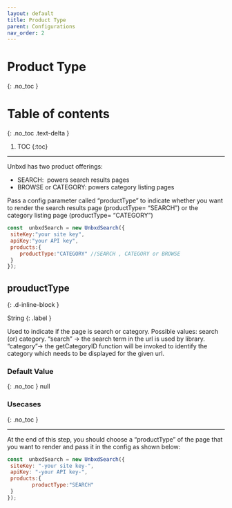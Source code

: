 ```yaml
---
layout: default
title: Product Type
parent: Configurations
nav_order: 2
---
```


# Product Type
{: .no_toc }

# Table of contents
{: .no_toc .text-delta }

1. TOC
{:toc}

---

Unbxd has two product offerings:

*   SEARCH:  powers search results pages 
*   BROWSE or CATEGORY: powers category listing pages

Pass a config parameter called “productType” to indicate whether you want to render the search results page (productType= “SEARCH”) or the category listing page (productType= “CATEGORY”)

```js
const  unbxdSearch = new UnbxdSearch({
 siteKey:"your site key",
 apiKey:"your API key",
 products:{
    productType:"CATEGORY" //SEARCH , CATEGORY or BROWSE
 }
});
```

## prouductType
{: .d-inline-block }

String
{: .label }

Used to indicate if the page is search or category. Possible values: search (or) category. “search” -> the search term in the url is used by library. “category”-> the getCategoryID function will be invoked to identify the category which needs to be displayed for the given url.

### Default Value
{: .no_toc }
null

### Usecases
{: .no_toc }

---
At the end of this step, you should choose a “productType” of the page that you want to render and pass it in the config as shown below:
```js
const  unbxdSearch = new UnbxdSearch({
 siteKey: "-your site key-",
 apiKey: "-your API key-",
 products:{
        productType:"SEARCH"
 }
});
```
